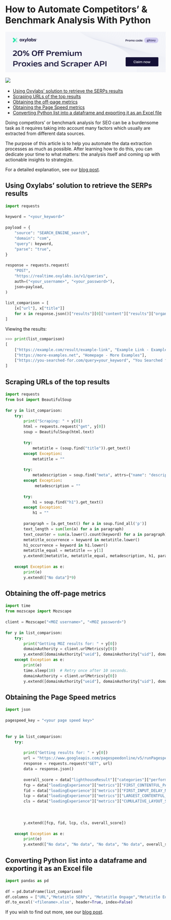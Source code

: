 # How to Automate Competitors’ & Benchmark Analysis With Python

[![Oxylabs promo code](https://raw.githubusercontent.com/oxylabs/product-integrations/refs/heads/master/Affiliate-Universal-1090x275.png)](https://oxylabs.go2cloud.org/aff_c?offer_id=7&aff_id=877&url_id=112)

[![](https://dcbadge.vercel.app/api/server/eWsVUJrnG5)](https://discord.gg/GbxmdGhZjq)

- [Using Oxylabs’ solution to retrieve the SERPs results](#using-oxylabs-solution-to-retrieve-the-serps-results)
- [Scraping URLs of the top results](#scraping-urls-of-the-top-results)
- [Obtaining the off-page metrics](#obtaining-the-off-page-metrics)
- [Obtaining the Page Speed metrics](#obtaining-the-page-speed-metrics)
- [Converting Python list into a dataframe and exporting it as an Excel file](#converting-python-list-into-a-dataframe-and-exporting-it-as-an-excel-file)

Doing competitors’ or benchmark analysis for SEO can be a burdensome task as it requires taking into account many factors which usually are extracted from different data sources. 

The purpose of this article is to help you automate the data extraction processes as much as possible. After learning how to do this, you can dedicate your time to what matters: the analysis itself and coming up with actionable insights to strategize.

For a detailed explanation, see our [blog post](https://oxy.yt/erEh).

## Using Oxylabs’ solution to retrieve the SERPs results

```python
import requests

keyword = "<your_keyword>"

payload = {
    "source": "SEARCH_ENGINE_search",
    "domain": "com",
    "query": keyword,
    "parse": "true",
}

response = requests.request(
    "POST",
    "https://realtime.oxylabs.io/v1/queries",
    auth=("<your_username>", "<your_password>"),
    json=payload,
)

list_comparison = [
    [x["url"], x["title"]]
    for x in response.json()["results"][0]["content"]["results"]["organic"]
]
```

Viewing the results:

```python
>>> print(list_comparison)
[
    ["https://example.com/result/example-link", "Example Link - Example"],
    ["https://more-examples.net", "Homepage - More Examples"],
    ["https://you-searched-for.com/query=your_keyword", "You Searched for 'your_keyword'. Analyze your search now!"],
]
```

## Scraping URLs of the top results

```python
import requests
from bs4 import BeautifulSoup

for y in list_comparison:
    try:
        print("Scraping: " + y[0])
        html = requests.request("get", y[0])
        soup = BeautifulSoup(html.text)

        try:
            metatitle = (soup.find("title")).get_text()
        except Exception:
            metatitle = ""

        try:
            metadescription = soup.find("meta", attrs={"name": "description"})["content"]
        except Exception:
             metadescription = ""

        try:
            h1 = soup.find("h1").get_text()
        except Exception:
            h1 = ""

        paragraph = [a.get_text() for a in soup.find_all('p')]
        text_length = sum(len(a) for a in paragraph)
        text_counter = sum(a.lower().count(keyword) for a in paragraph)
        metatitle_occurrence = keyword in metatitle.lower()
        h1_occurrence = keyword in h1.lower()
        metatitle_equal = metatitle == y[1]        
        y.extend([metatitle, metatitle_equal, metadescription, h1, paragraph, text_length, text_counter, metatitle_occurrence, h1_occurrence])

    except Exception as e:
        print(e)
        y.extend(["No data"]*9)
```

## Obtaining the off-page metrics

```python
import time
from mozscape import Mozscape

client = Mozscape("<MOZ username>", "<MOZ password>")

for y in list_comparison:
    try:
        print("Getting MOZ results for: " + y[0])
        domainAuthority = client.urlMetrics(y[0])
        y.extend([domainAuthority["ueid"], domainAuthority["uid"], domainAuthority["pda"]])
    except Exception as e:
        print(e)
        time.sleep(10)  # Retry once after 10 seconds.
        domainAuthority = client.urlMetrics(y[0])
        y.extend([domainAuthority["ueid"], domainAuthority["uid"], domainAuthority["pda"]])
```

## Obtaining the Page Speed metrics

```python
import json

pagespeed_key = "<your page speed key>"


for y in list_comparison:
    try:

        print("Getting results for: " + y[0])
        url = "https://www.googleapis.com/pagespeedonline/v5/runPagespeed?url=" + y[0] + "&strategy=mobile&locale=en&key=" + pagespeed_key
        response = requests.request("GET", url)
        data = response.json() 

        overall_score = data["lighthouseResult"]["categories"]["performance"]["score"] * 100
        fcp = data["loadingExperience"]["metrics"]["FIRST_CONTENTFUL_PAINT_MS"]["percentile"]/1000
        fid = data["loadingExperience"]["metrics"]["FIRST_INPUT_DELAY_MS"]["percentile"]/1000
        lcp = data["loadingExperience"]["metrics"]["LARGEST_CONTENTFUL_PAINT_MS"]["percentile"]
        cls = data["loadingExperience"]["metrics"]["CUMULATIVE_LAYOUT_SHIFT_SCORE"]["percentile"]/100



        y.extend([fcp, fid, lcp, cls, overall_score])

    except Exception as e:
        print(e)
        y.extend(["No data", "No data", "No data", "No data", overall_score])
```

## Converting Python list into a dataframe and exporting it as an Excel file

```python
import pandas as pd

df = pd.DataFrame(list_comparison)
df.columns = ["URL","Metatitle SERPs", "Metatitle Onpage","Metatitle Equal", "Metadescription", "H1", "Paragraphs", "Text Length", "Keyword Occurrences Paragraph", "Metatitle Occurrence", "Metadescription Occurrence", "Equity Backlinks MOZ", "Total Backlinks MOZ", "Domain Authority", "FCP", "FID","LCP","CLS","Overall Score"]
df.to_excel('<filename>.xlsx', header=True, index=False)
```

If you wish to find out more, see our [blog post](https://oxy.yt/erEh).
